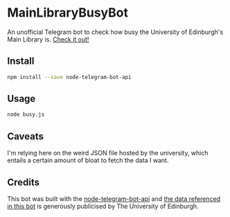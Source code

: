 # MainLibraryBusyBot
An unofficial Telegram bot to check how busy the University of Edinburgh's Main Library is. [Check it out!](https://t.me/MainLibraryBusyBot)

## Install
```bash
npm install --save node-telegram-bot-api
```

## Usage
```bash
node busy.js
```

## Caveats
I'm relying here on the weird JSON file hosted by the university, which entails a certain amount of bloat to fetch the data I want.

## Credits
This bot was built with the [node-telegram-bot-api](https://github.com/yagop/node-telegram-bot-api) and [the data referenced in this bot](https://www.ed.ac.uk/information-services/library-museum-gallery) is generously publicised by The University of Edinburgh.